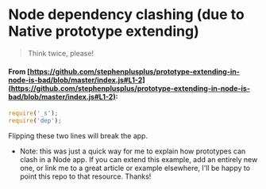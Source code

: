 # Node dependency clashing (due to Native prototype extending)
> Think twice, please!

#### From [https://github.com/stephenplusplus/prototype-extending-in-node-is-bad/blob/master/index.js#L1-2](https://github.com/stephenplusplus/prototype-extending-in-node-is-bad/blob/master/index.js#L1-2):
```js
require('_s');
require('dep');
```

Flipping these two lines will break the app.

* Note: this was just a quick way for me to explain how prototypes can clash in a Node app. If you can extend this example, add an entirely new one, or link me to a great article or example elsewhere, I'll be happy to point this repo to that resource. Thanks!
